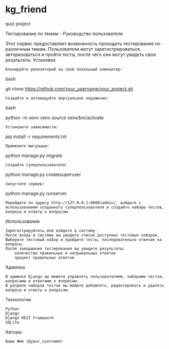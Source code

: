 # kg_friend
quiz project


Тестирование по темам - Руководство пользователя

Этот сервис предоставляет возможность проходить тестирование по различным темам. Пользователи могут зарегистрироваться, авторизоваться и пройти тесты, после чего они могут увидеть свои результаты.
Установка

    Клонируйте репозиторий на свой локальный компьютер:

bash

git clone https://github.com/your_username/your_project.git

    Создайте и активируйте виртуальное окружение:

bash

python -m venv venv
source venv/bin/activate

    Установите зависимости:

pip install -r requirements.txt

    Примените миграции:

python manage.py migrate

    Создайте суперпользователя:

python manage.py createsuperuser

    Запустите сервер:

python manage.py runserver

    Перейдите по адресу http://127.0.0.1:8000/admin/, войдите с использованием созданного суперпользователя и создайте наборы тестов, вопросы и ответы к вопросам.

Использование

    Зарегистрируйтесь или войдите в систему.
    После входа в систему вы увидите список доступных тестовых наборов.
    Выберите тестовый набор и пройдите тесты, последовательно отвечая на вопросы.
    После завершения тестирования вы увидите результаты:
        количество правильных и неправильных ответов
        процент правильных ответов

Админка

    В админке Django вы можете управлять пользователями, наборами тестов, вопросами и ответами к вопросам.
    В разделе наборов тестов вы можете добавлять, редактировать и удалять вопросы и ответы к вопросам.

Технологии

    Python
    Django
    Django REST Framework
    SQLite

Авторы

    Ваше Имя (@your_username)